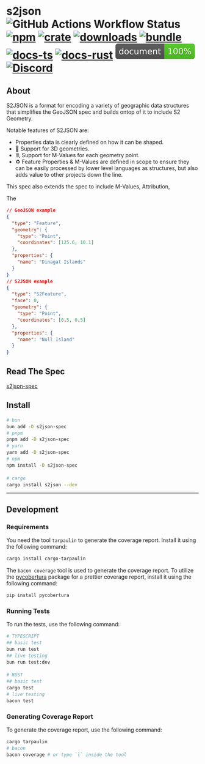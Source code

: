 # s2json ![GitHub Actions Workflow Status][test-workflow] [![npm][npm-image]][npm-url] [![crate][crate-image]][crate-url] [![downloads][downloads-image]][downloads-url] [![bundle][bundle-image]][bundle-url] [![docs-ts][docs-ts-image]][docs-ts-url] [![docs-rust][docs-rust-image]][docs-rust-url] ![doc-coverage][doc-coverage-image] [![Discord][discord-image]][discord-url]

[test-workflow]: https://img.shields.io/github/actions/workflow/status/Open-S2/s2json/test.yml?logo=github
[npm-image]: https://img.shields.io/npm/v/s2json-spec.svg?logo=npm&logoColor=white
[npm-url]: https://npmjs.org/package/s2json-spec
[crate-image]: https://img.shields.io/crates/v/s2json.svg?logo=rust&logoColor=white
[crate-url]: https://crates.io/crates/s2json
[bundle-image]: https://img.shields.io/bundlejs/size/s2json-spec?exports=VectorTile
[bundle-url]: https://bundlejs.com/?q=s2json-spec&treeshake=%5B%7B+VectorTile+%7D%5D
[downloads-image]: https://img.shields.io/npm/dm/s2json-spec.svg
[downloads-url]: https://www.npmjs.com/package/s2json-spec
[docs-ts-image]: https://img.shields.io/badge/docs-typescript-yellow.svg
[docs-ts-url]: https://open-s2.github.io/s2json-spec/
[docs-rust-image]: https://img.shields.io/badge/docs-rust-yellow.svg
[docs-rust-url]: https://docs.rs/s2json
[doc-coverage-image]: https://raw.githubusercontent.com/Open-S2/s2json/master/assets/doc-coverage.svg
[discord-image]: https://img.shields.io/discord/953563031701426206?logo=discord&logoColor=white
[discord-url]: https://discord.opens2.com

## About

S2JSON is a format for encoding a variety of geographic data structures that simplifies the GeoJSON spec and builds ontop of it to include S2 Geometry.

Notable features of S2JSON are:

* Properties data is clearly defined on how it can be shaped.
* 🧊 Support for 3D geometries.
* ♏ Support for M-Values for each geometry point.
* ♻️ Feature Properties & M-Values are defined in scope to ensure they can be easily processed by lower level languages as structures, but also adds value to other projects down the line.

This spec also extends the spec to include M-Values, Attribution,

The

```json
// GeoJSON example
{
  "type": "Feature",
  "geometry": {
    "type": "Point",
    "coordinates": [125.6, 10.1]
  },
  "properties": {
    "name": "Dinagat Islands"
  }
}
// S2JSON example
{
  "type": "S2Feature",
  "face": 0,
  "geometry": {
    "type": "Point",
    "coordinates": [0.5, 0.5]
  },
  "properties": {
    "name": "Null Island"
  }
}
```

## Read The Spec

[s2json-spec](/s2json-spec/1.0.0/README.md)

## Install

```bash
# bun
bun add -D s2json-spec
# pnpm
pnpm add -D s2json-spec
# yarn
yarn add -D s2json-spec
# npm
npm install -D s2json-spec

# cargo
cargo install s2json --dev
```

---

## Development

### Requirements

You need the tool `tarpaulin` to generate the coverage report. Install it using the following command:

```bash
cargo install cargo-tarpaulin
```

The `bacon coverage` tool is used to generate the coverage report. To utilize the [pycobertura](https://pypi.org/project/pycobertura/) package for a prettier coverage report, install it using the following command:

```bash
pip install pycobertura
```

### Running Tests

To run the tests, use the following command:

```bash
# TYPESCRIPT
## basic test
bun run test
## live testing
bun run test:dev

# RUST
## basic test
cargo test
# live testing
bacon test
```

### Generating Coverage Report

To generate the coverage report, use the following command:

```bash
cargo tarpaulin
# bacon
bacon coverage # or type `l` inside the tool
```
